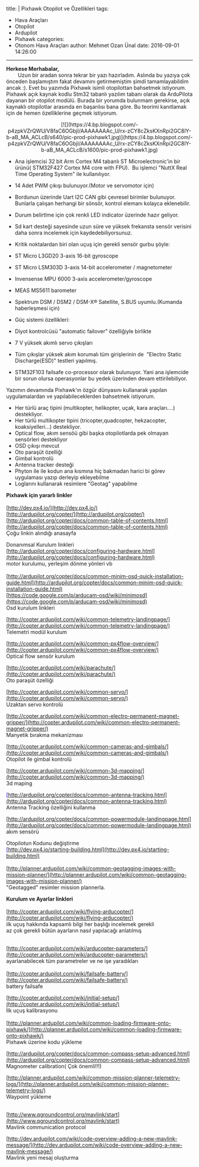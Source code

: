 title: |
  Pixhawk Otopilot ve Özellikleri
tags:
  - Hava Araçları
  - Otopilot
  - Ardupilot
  - Pixhawk
categories:
  - Otonom Hava Araçları
author: Mehmet Ozan Ünal
date: 2016-09-01 14:26:00
---
**Herkese Merhabalar,**  
        Uzun bir aradan sonra tekrar bir yazı hazırladım. Aslında bu yazıya çok önceden başlamıştım fakat devamını getirmemiştim şimdi tamamlayabildim ancak :). Evet bu yazımda Pixhawk isimli otopilottan bahsetmek istiyorum. Pixhawk açık kaynak kodlu Stm32 tabanlı yazılım tabanı olarak da ArduPilota dayanan bir otopilot modülü. Burada bir yorumda bulunmam gerekirse, açık kaynaklı otopilotlar arasında en başarılısı bana göre. Bu teorimi kanıtlamak için de hemen özelliklerine geçmek istiyorum.  

<a name="more"></a>  

<div class="separator" style="clear: both; text-align: center;">[![](https://4.bp.blogspot.com/-p4zpkVZrQWU/V8faC6OGbjI/AAAAAAAAc_U/rx-zCY8cZksKXnRpi2GC8lY-b-aB_MA_ACLcB/s640/pic-prod-pixhawk1.jpg)](https://4.bp.blogspot.com/-p4zpkVZrQWU/V8faC6OGbjI/AAAAAAAAc_U/rx-zCY8cZksKXnRpi2GC8lY-b-aB_MA_ACLcB/s1600/pic-prod-pixhawk1.jpg)</div>

<div class="separator" style="clear: both; text-align: center;"><span id="goog_1200680686"></span><span id="goog_1200680687"></span>  
</div>

*   Ana işlemcisi 32 bit Arm Cortex M4 tabanlı ST Microelectronic'in bir ürünü( STM32F427 Cortex M4 core with FPU).  Bu işlemci "NuttX Real Time Operating System" ile kullanılıyor. 

*   14 Adet PWM çıkışı bulunuyor.(Motor ve servomotor için)

*   Bordunun üzerinde Uart I2C CAN gibi çevresel birimler bulunuyor. Bunlarla çalışan herhangi bir sönsör, kontrol elemanı kolayca eklenebilir. 

*   Durum belirtlme için çok renkli LED indicator üzerinde hazır geliyor.

*   Sd kart desteği sayesinde uzun süre ve yüksek frekansta sensör verisini daha sonra incelemek için kaydedebiliyorsunuz.

*   Kritik noktalardan biri olan uçuş için gerekli sensör gurbu şöyle:

*   ST Micro L3GD20 3-axis 16-bit gyroscope

*   ST Micro LSM303D 3-axis 14-bit accelerometer / magnetometer

*   Invensense MPU 6000 3-axis accelerometer/gyroscope

*   MEAS MS5611 barometer

*   Spektrum DSM / DSM2 / DSM-X® Satellite, S.BUS uyumlu.(Kumanda haberleşmesi için)

*   Güç sistemi özellikleri:

*   Diyot kontrolcüsü "automatic failover" özelliğiyle birlikte

*   7 V yüksek akımlı servo çıkışları

*   Tüm çıkışlar yüksek akım korumalı tüm girişlerinin de  "Electro Static Discharge(ESD)" testleri yapılmış.

*   STM32F103 failsafe co-processor olarak bulunuyor. Yani ana işlemcide bir sorun olursa operasyonlar bu yedek üzerinden devam ettirilebiliyor.

Yazımın devamında Pixhawk'ın özgür dünyasını kullanarak yapılan uygulamalardan ve yapılabileceklerden bahsetmek istiyorum.  

*   Her türlü araç tipini (multikopter, helikopter, uçak, kara araçları....) destekliyor.
*   Her türlü multikopter tipini (tricopter,quadcopter, hekzacopter, koaksiyelleri...) destekliyor.
*   Optical flow, akım sensöü gibi başka otopilotlarda pek olmayan sensörleri destekliyor
*   OSD çıkışı mevcut
*   Oto paraşüt özelliği
*   Gimbal kontrolü
*   Antenna tracker desteği
*   Phyton ile ile kodun ana kısmına hiç bakmadan harici bi görev uygulaması yazıp derleyip ekleyebilme
*   Loglarını kullanarak resimlere "Geotag" yapabilme

**Pixhawk için yararlı linkler**  
[  
](https://www.blogger.com/goog_469727306)[http://dev.px4.io/](http://dev.px4.io/)  
[http://ardupilot.org/copter/](http://ardupilot.org/copter/)  
[http://ardupilot.org/copter/docs/common-table-of-contents.html](http://ardupilot.org/copter/docs/common-table-of-contents.html)  
Çoğu linkin alındığı anasayfa  

Donanımsal Kurulum linkleri  
[http://ardupilot.org/copter/docs/configuring-hardware.html](http://ardupilot.org/copter/docs/configuring-hardware.html)  
motor kurulumu, yerleşim dönme yönleri vb  
[  
](https://www.blogger.com/goog_469727340)[http://ardupilot.org/copter/docs/common-minim-osd-quick-installation-guide.html](http://ardupilot.org/copter/docs/common-minim-osd-quick-installation-guide.html)  
[https://code.google.com/p/arducam-osd/wiki/minimosd](https://code.google.com/p/arducam-osd/wiki/minimosd)  
Osd kurulum linkleri  

[http://copter.ardupilot.com/wiki/common-telemetry-landingpage/](http://copter.ardupilot.com/wiki/common-telemetry-landingpage/)  
Telemetri modül kurulum  

[http://copter.ardupilot.com/wiki/common-px4flow-overview/](http://copter.ardupilot.com/wiki/common-px4flow-overview/)  
Optical flow sensör kurulum  

[http://copter.ardupilot.com/wiki/parachute/](http://copter.ardupilot.com/wiki/parachute/)  
Oto paraşüt özelliği  

[http://copter.ardupilot.com/wiki/common-servo/](http://copter.ardupilot.com/wiki/common-servo/)  
Uzaktan servo kontrolü  

[http://copter.ardupilot.com/wiki/common-electro-permanent-magnet-gripper/](http://copter.ardupilot.com/wiki/common-electro-permanent-magnet-gripper/)  
Manyetik bırakma mekanizması  

[http://copter.ardupilot.com/wiki/common-cameras-and-gimbals/](http://copter.ardupilot.com/wiki/common-cameras-and-gimbals/)  
Otopilot ile gimbal kontrolü  

[http://copter.ardupilot.com/wiki/common-3d-mapping/](http://copter.ardupilot.com/wiki/common-3d-mapping/)  
3d maping  

<span style="color: #0000ee;"><u>[http://ardupilot.org/copter/docs/common-antenna-tracking.html](http://ardupilot.org/copter/docs/common-antenna-tracking.html)</u></span>  
Antenna Tracking özelliğini kullanma  

[http://ardupilot.org/copter/docs/common-powermodule-landingpage.html](http://ardupilot.org/copter/docs/common-powermodule-landingpage.html)  
akım sensörü  

Otopilotun Kodunu değiştirme  
<span style="color: #0000ee;"><u>[http://dev.px4.io/starting-building.html](http://dev.px4.io/starting-building.html)</u></span>  
[  
](https://www.blogger.com/goog_543916667)[http://planner.ardupilot.com/wiki/common-geotagging-images-with-mission-planner/](http://planner.ardupilot.com/wiki/common-geotagging-images-with-mission-planner/)  
"Geotagged" resimler mission plannerla.  

**Kurulum ve Ayarlar linkleri**  
[  
](https://www.blogger.com/goog_543916669)[http://copter.ardupilot.com/wiki/flying-arducopter/](http://copter.ardupilot.com/wiki/flying-arducopter/)  
ilk uçuş hakkında kapsamlı bilgi her başlığı incelemek gerekli  
az çok gerekli bütün ayarların nasıl yapılacağı anlatılmış  

[  
](https://www.blogger.com/goog_543916675)[http://copter.ardupilot.com/wiki/arducopter-parameters/](http://copter.ardupilot.com/wiki/arducopter-parameters/)  
ayarlanabilecek tüm parametreler ve ne işe yaradıkları  
[  
](https://www.blogger.com/goog_543916679)[http://copter.ardupilot.com/wiki/failsafe-battery/](http://copter.ardupilot.com/wiki/failsafe-battery/)  
battery failsafe  

[http://copter.ardupilot.com/wiki/initial-setup/](http://copter.ardupilot.com/wiki/initial-setup/)  
İlk uçuş kalibrasyonu  
[  
](https://www.blogger.com/goog_543916683)[http://planner.ardupilot.com/wiki/common-loading-firmware-onto-pixhawk/](http://planner.ardupilot.com/wiki/common-loading-firmware-onto-pixhawk/)  
Pixhawk üzerine kodu yükleme  

[http://ardupilot.org/copter/docs/common-compass-setup-advanced.html](http://ardupilot.org/copter/docs/common-compass-setup-advanced.html)  
Magnometer calibration( Çok önemli!!!)  

[http://planner.ardupilot.com/wiki/common-mission-planner-telemetry-logs/](http://planner.ardupilot.com/wiki/common-mission-planner-telemetry-logs/)  
Waypoint yükleme  

[  
](https://www.blogger.com/goog_543916695)[http://www.qgroundcontrol.org/mavlink/start](http://www.qgroundcontrol.org/mavlink/start)  
Mavlink communication protocol  

[http://dev.ardupilot.com/wiki/code-overview-adding-a-new-mavlink-message/](http://dev.ardupilot.com/wiki/code-overview-adding-a-new-mavlink-message/)  
Mavlink yeni mesaj oluşturma  
